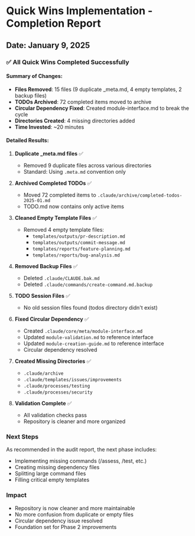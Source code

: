 # Quick Wins Implementation - Completion Report
## Date: January 9, 2025

### ✅ All Quick Wins Completed Successfully

#### Summary of Changes:
- **Files Removed**: 15 files (9 duplicate _meta.md, 4 empty templates, 2 backup files)
- **TODOs Archived**: 72 completed items moved to archive
- **Circular Dependency Fixed**: Created module-interface.md to break the cycle
- **Directories Created**: 4 missing directories added
- **Time Invested**: ~20 minutes

#### Detailed Results:

1. **Duplicate _meta.md files** ✅
   - Removed 9 duplicate files across various directories
   - Standard: Using `.meta.md` convention only

2. **Archived Completed TODOs** ✅
   - Moved 72 completed items to `.claude/archive/completed-todos-2025-01.md`
   - TODO.md now contains only active items

3. **Cleaned Empty Template Files** ✅
   - Removed 4 empty template files:
     - `templates/outputs/pr-description.md`
     - `templates/outputs/commit-message.md`
     - `templates/reports/feature-planning.md`
     - `templates/reports/bug-analysis.md`

4. **Removed Backup Files** ✅
   - Deleted `.claude/CLAUDE.bak.md`
   - Deleted `.claude/commands/create-command.md.backup`

5. **TODO Session Files** ✅
   - No old session files found (todos directory didn't exist)

6. **Fixed Circular Dependency** ✅
   - Created `.claude/core/meta/module-interface.md`
   - Updated `module-validation.md` to reference interface
   - Updated `module-creation-guide.md` to reference interface
   - Circular dependency resolved

7. **Created Missing Directories** ✅
   - `.claude/archive`
   - `.claude/templates/issues/improvements`
   - `.claude/processes/testing`
   - `.claude/processes/security`

8. **Validation Complete** ✅
   - All validation checks pass
   - Repository is cleaner and more organized

### Next Steps
As recommended in the audit report, the next phase includes:
- Implementing missing commands (/assess, /test, etc.)
- Creating missing dependency files
- Splitting large command files
- Filling critical empty templates

### Impact
- Repository is now cleaner and more maintainable
- No more confusion from duplicate or empty files
- Circular dependency issue resolved
- Foundation set for Phase 2 improvements